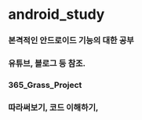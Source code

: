 # android_study
### 본격적인 안드로이드 기능의 대한 공부
### 유튜브, 블로그 등 참조.
### 365_Grass_Project
### 따라써보기, 코드 이해하기, 
